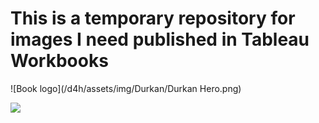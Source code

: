 # This is a temporary repository for images I need published in Tableau Workbooks

![Book logo](/d4h/assets/img/Durkan/Durkan Hero.png)

<img src="/images/Durkan/Durkan_Hero.png">
